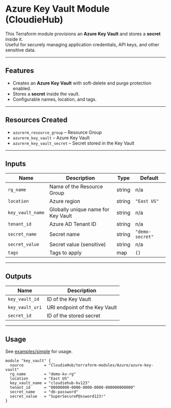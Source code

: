 # Azure Key Vault Module (CloudieHub)

This Terraform module provisions an **Azure Key Vault** and stores a **secret** inside it.  
Useful for securely managing application credentials, API keys, and other sensitive data.

---

## Features
- Creates an **Azure Key Vault** with soft-delete and purge protection enabled.  
- Stores a **secret** inside the vault.  
- Configurable names, location, and tags.  

---

## Resources Created
- `azurerm_resource_group` – Resource Group  
- `azurerm_key_vault` – Azure Key Vault  
- `azurerm_key_vault_secret` – Secret stored in the Key Vault  

---

## Inputs
| Name            | Description                          | Type   | Default       |
|-----------------|--------------------------------------|--------|---------------|
| `rg_name`       | Name of the Resource Group           | string | n/a           |
| `location`      | Azure region                         | string | `"East US"`   |
| `key_vault_name`| Globally unique name for Key Vault   | string | n/a           |
| `tenant_id`     | Azure AD Tenant ID                   | string | n/a           |
| `secret_name`   | Secret name                          | string | `"demo-secret"` |
| `secret_value`  | Secret value (sensitive)             | string | n/a           |
| `tags`          | Tags to apply                        | map    | `{}`          |

---

## Outputs
| Name            | Description                       |
|-----------------|-----------------------------------|
| `key_vault_id`  | ID of the Key Vault               |
| `key_vault_uri` | URI endpoint of the Key Vault     |
| `secret_id`     | ID of the stored secret           |

---

## Usage
See [examples/simple](./examples/simple) for usage.

```hcl
module "key_vault" {
  source         = "CloudieHub/terraform-modules/Azure/azure-key-vault"
  rg_name        = "demo-kv-rg"
  location       = "East US"
  key_vault_name = "cloudiehub-kv123"
  tenant_id      = "00000000-0000-0000-0000-000000000000"
  secret_name    = "db-password"
  secret_value   = "SuperSecureP@ssword123!"
}
